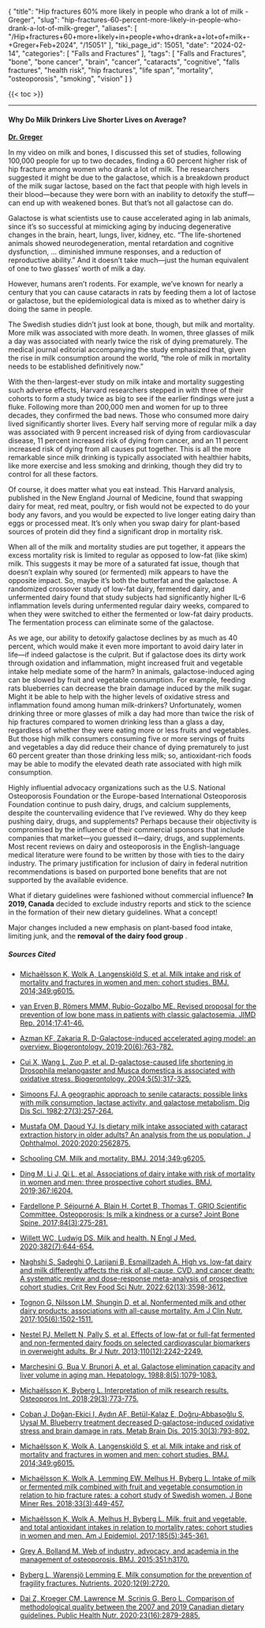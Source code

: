 {
    "title": "Hip fractures 60% more likely in people who drank a lot of milk - Greger",
    "slug": "hip-fractures-60-percent-more-likely-in-people-who-drank-a-lot-of-milk-greger",
    "aliases": [
        "/Hip+fractures+60+more+likely+in+people+who+drank+a+lot+of+milk+-+Greger+Feb+2024",
        "/15051"
    ],
    "tiki_page_id": 15051,
    "date": "2024-02-14",
    "categories": [
        "Falls and Fractures"
    ],
    "tags": [
        "Falls and Fractures",
        "bone",
        "bone cancer",
        "brain",
        "cancer",
        "cataracts",
        "cognitive",
        "falls fractures",
        "health risk",
        "hip fractures",
        "life span",
        "mortality",
        "osteoporosis",
        "smoking",
        "vision"
    ]
}


{{< toc >}}

---

#### Why Do Milk Drinkers Live Shorter Lives on Average?

 **[Dr. Greger](https://nutritionfacts.org/video/why-do-milk-drinkers-live-shorter-lives-on-average/?subscriber=true&utm_source=NutritionFacts.org&utm_campaign=597796c854-EMAIL_CAMPAIGN_7_26_2022_12_48_COPY_01&utm_medium=email&utm_term=0_40f9e497d1-597796c854-25209481&mc_cid=597796c854&mc_eid=b95641625a)** 

In my video on milk and bones, I discussed this set of studies, following 100,000 people for up to two decades, finding a 60 percent higher risk of hip fracture among women who drank a lot of milk. The researchers suggested it might be due to the galactose, which is a breakdown product of the milk sugar lactose, based on the fact that people with high levels in their blood––because they were born with an inability to detoxify the stuff––can end up with weakened bones. But that’s not all galactose can do.

Galactose is what scientists use to cause accelerated aging in lab animals, since it’s so successful at mimicking aging by inducing degenerative changes in the brain, heart, lungs, liver, kidney, etc. “The life-shortened animals showed neurodegeneration, mental retardation and cognitive dysfunction, … diminished immune responses, and a reduction of reproductive ability.” And it doesn’t take much—just the human equivalent of one to two glasses’ worth of milk a day.

However, humans aren’t rodents. For example, we’ve known for nearly a century that you can cause cataracts in rats by feeding them a lot of lactose or galactose, but the epidemiological data is mixed as to whether dairy is doing the same in people.

The Swedish studies didn’t just look at bone, though, but milk and mortality. More milk was associated with more death. In women, three glasses of milk a day was associated with nearly twice the risk of dying prematurely. The medical journal editorial accompanying the study emphasized that, given the rise in milk consumption around the world, “the role of milk in mortality needs to be established definitively now.”

With the then-largest-ever study on milk intake and mortality suggesting such adverse effects, Harvard researchers stepped in with three of their cohorts to form a study twice as big to see if the earlier findings were just a fluke. Following more than 200,000 men and women for up to three decades, they confirmed the bad news. Those who consumed more dairy lived significantly shorter lives. Every half serving more of regular milk a day was associated with 9 percent increased risk of dying from cardiovascular disease, 11 percent increased risk of dying from cancer, and an 11 percent increased risk of dying from all causes put together. This is all the more remarkable since milk drinking is typically associated with healthier habits, like more exercise and less smoking and drinking, though they did try to control for all these factors.

Of course, it does matter what you eat instead. This Harvard analysis, published in the New England Journal of Medicine, found that swapping dairy for meat, red meat, poultry, or fish would not be expected to do your body any favors, and you would be expected to live longer eating dairy than eggs or processed meat. It’s only when you swap dairy for plant-based sources of protein did they find a significant drop in mortality risk.

When all of the milk and mortality studies are put together, it appears the excess mortality risk is limited to regular as opposed to low-fat (like skim) milk. This suggests it may be more of a saturated fat issue, though that doesn’t explain why soured (or fermented) milk appears to have the opposite impact. So, maybe it’s both the butterfat and the galactose. A randomized crossover study of low-fat dairy, fermented dairy, and unfermented dairy found that study subjects had significantly higher IL-6 inflammation levels during unfermented regular dairy weeks, compared to when they were switched to either the fermented or low-fat dairy products. The fermentation process can eliminate some of the galactose.

As we age, our ability to detoxify galactose declines by as much as 40 percent, which would make it even more important to avoid dairy later in life––if indeed galactose is the culprit. But if galactose does its dirty work through oxidation and inflammation, might increased fruit and vegetable intake help mediate some of the harm? In animals, galactose-induced aging can be slowed by fruit and vegetable consumption. For example, feeding rats blueberries can decrease the brain damage induced by the milk sugar. Might it be able to help with the higher levels of oxidative stress and inflammation found among human milk-drinkers? Unfortunately, women drinking three or more glasses of milk a day had more than twice the risk of hip fractures compared to women drinking less than a glass a day, regardless of whether they were eating more or less fruits and vegetables. But those high milk consumers consuming five or more servings of fruits and vegetables a day did reduce their chance of dying prematurely to just 60 percent greater than those drinking less milk; so, antioxidant-rich foods may be able to modify the elevated death rate associated with high milk consumption.

Highly influential advocacy organizations such as the U.S. National Osteoporosis Foundation or the Europe-based International Osteoporosis Foundation continue to push dairy, drugs, and calcium supplements, despite the countervailing evidence that I’ve reviewed. Why do they keep pushing dairy, drugs, and supplements? Perhaps because their objectivity is compromised by the influence of their commercial sponsors that include companies that market—you guessed it—dairy, drugs, and supplements. Most recent reviews on dairy and osteoporosis in the English-language medical literature were found to be written by those with ties to the dairy industry. The primary justification for inclusion of dairy in federal nutrition recommendations is based on purported bone benefits that are not supported by the available evidence.

What if dietary guidelines were fashioned without commercial influence?  **In 2019, Canada**  decided to exclude industry reports and stick to the science in the formation of their new dietary guidelines. What a concept!

Major changes included a new emphasis on plant-based food intake, limiting junk, and the  **removal of the dairy food group** .

##### Sources Cited

* [Michaëlsson K, Wolk A, Langenskiöld S, et al. Milk intake and risk of mortality and fractures in women and men: cohort studies. BMJ. 2014;349:g6015.](https://pubmed.ncbi.nlm.nih.gov/25352269/)

* [van Erven B, Römers MMM, Rubio-Gozalbo ME. Revised proposal for the prevention of low bone mass in patients with classic galactosemia. JIMD Rep. 2014;17:41-46.](https://pubmed.ncbi.nlm.nih.gov/25086875/)

* [Azman KF, Zakaria R. D-Galactose-induced accelerated aging model: an overview. Biogerontology. 2019;20(6):763-782.](https://pubmed.ncbi.nlm.nih.gov/31538262/)

* [Cui X, Wang L, Zuo P, et al. D-galactose-caused life shortening in Drosophila melanogaster and Musca domestica is associated with oxidative stress. Biogerontology. 2004;5(5):317-325.](https://pubmed.ncbi.nlm.nih.gov/15547319/)

* [Simoons FJ. A geographic approach to senile cataracts: possible links with milk consumption, lactase activity, and galactose metabolism. Dig Dis Sci. 1982;27(3):257-264.](https://pubmed.ncbi.nlm.nih.gov/6804198/)

* [Mustafa OM, Daoud YJ. Is dietary milk intake associated with cataract extraction history in older adults? An analysis from the us population. J Ophthalmol. 2020;2020:2562875.](https://pubmed.ncbi.nlm.nih.gov/32148937/)

* [Schooling CM. Milk and mortality. BMJ. 2014;349:g6205.](https://pubmed.ncbi.nlm.nih.gov/25352270/)

* [Ding M, Li J, Qi L, et al. Associations of dairy intake with risk of mortality in women and men: three prospective cohort studies. BMJ. 2019;367:l6204.](https://pubmed.ncbi.nlm.nih.gov/31776125/)

* [Fardellone P, Séjourné A, Blain H, Cortet B, Thomas T, GRIO Scientific Committee. Osteoporosis: Is milk a kindness or a curse? Joint Bone Spine. 2017;84(3):275-281.](https://pubmed.ncbi.nlm.nih.gov/27726930/)

* [Willett WC, Ludwig DS. Milk and health. N Engl J Med. 2020;382(7):644-654.](https://pubmed.ncbi.nlm.nih.gov/32053300/)

* [Naghshi S, Sadeghi O, Larijani B, Esmaillzadeh A. High vs. low-fat dairy and milk differently affects the risk of all-cause, CVD, and cancer death: A systematic review and dose-response meta-analysis of prospective cohort studies. Crit Rev Food Sci Nutr. 2022;62(13):3598-3612.](https://pubmed.ncbi.nlm.nih.gov/33397132/)

* [Tognon G, Nilsson LM, Shungin D, et al. Nonfermented milk and other dairy products: associations with all-cause mortality. Am J Clin Nutr. 2017;105(6):1502-1511.](https://pubmed.ncbi.nlm.nih.gov/28490510/)

* [Nestel PJ, Mellett N, Pally S, et al. Effects of low-fat or full-fat fermented and non-fermented dairy foods on selected cardiovascular biomarkers in overweight adults. Br J Nutr. 2013;110(12):2242-2249.](https://pubmed.ncbi.nlm.nih.gov/23756569/)

* [Marchesini G, Bua V, Brunori A, et al. Galactose elimination capacity and liver volume in aging man. Hepatology. 1988;8(5):1079-1083.](https://pubmed.ncbi.nlm.nih.gov/3417228/)

* [Michaëlsson K, Byberg L. Interpretation of milk research results. Osteoporos Int. 2018;29(3):773-775.](https://pubmed.ncbi.nlm.nih.gov/29147751/)

* [Çoban J, Doğan-Ekici I, Aydın AF, Betül-Kalaz E, Doğru-Abbasoğlu S, Uysal M. Blueberry treatment decreased D-galactose-induced oxidative stress and brain damage in rats. Metab Brain Dis. 2015;30(3):793-802.](https://pubmed.ncbi.nlm.nih.gov/25511550/)

* [Michaëlsson K, Wolk A, Langenskiöld S, et al. Milk intake and risk of mortality and fractures in women and men: cohort studies. BMJ. 2014;349:g6015.](https://pubmed.ncbi.nlm.nih.gov/25352269/)

* [Michaëlsson K, Wolk A, Lemming EW, Melhus H, Byberg L. Intake of milk or fermented milk combined with fruit and vegetable consumption in relation to hip fracture rates: a cohort study of Swedish women. J Bone Miner Res. 2018;33(3):449-457.](https://pubmed.ncbi.nlm.nih.gov/29083056/)

* [Michaëlsson K, Wolk A, Melhus H, Byberg L. Milk, fruit and vegetable, and total antioxidant intakes in relation to mortality rates: cohort studies in women and men. Am J Epidemiol. 2017;185(5):345-361.](https://pubmed.ncbi.nlm.nih.gov/28184428/)

* [Grey A, Bolland M. Web of industry, advocacy, and academia in the management of osteoporosis. BMJ. 2015;351:h3170.](https://pubmed.ncbi.nlm.nih.gov/26198274/)

* [Byberg L, Warensjö Lemming E. Milk consumption for the prevention of fragility fractures. Nutrients. 2020;12(9):2720.](https://pubmed.ncbi.nlm.nih.gov/32899514/)

* [Dai Z, Kroeger CM, Lawrence M, Scrinis G, Bero L. Comparison of methodological quality between the 2007 and 2019 Canadian dietary guidelines. Public Health Nutr. 2020;23(16):2879-2885.](https://pubmed.ncbi.nlm.nih.gov/32552917/)